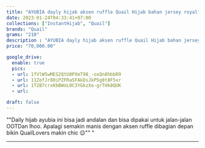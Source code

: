 ```yaml
---
title: "AYUBIA dayly hijab aksen ruffle Quail Hijab bahan jersey royal"
date: 2023-01-24T04:33:41+07:00
collections: ["InstantHijab", "Quail"]
brands: "Quail"
grams: "210"
description : "AYUBIA dayly hijab aksen ruffle Quail Hijab bahan jersey royal"
price: "70,000.00"

google_drive:
  enable: true
  pics:
  - url: 1fVlW5wMES2QtU0PXmT98_-oxQn8hbbR9
  - url: 11ZofJr80iPZFRaSFAkDsJkP5g8t8F5xr
  - url: 1T2B7crxKbBWoL0C3YGkzXo-grTHk8QUK
  - url: 

draft: false
---
```


""Daily hijab ayubia ini bisa jadi andalan dan bisa dipakai untuk jalan-jalan OOTDan lhoo. Apalagi semakin manis dengan aksen ruffle dibagian depan bikin QuailLovers makin chic 😉"" "

---------    
 

